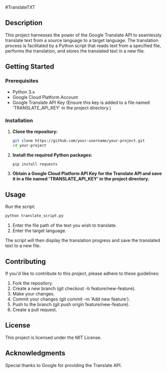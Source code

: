 #TranslateTXT


## Description

This project harnesses the power of the Google Translate API to seamlessly translate text from a source language to a target language. The translation process is facilitated by a Python script that reads text from a specified file, performs the translation, and stores the translated text in a new file.

## Getting Started

### Prerequisites

- Python 3.x
- Google Cloud Platform Account
- Google Translate API Key (Ensure this key is added to a file named 'TRANSLATE_API_KEY' in the project directory.)

### Installation

1. **Clone the repository:**

   ```bash
   git clone https://github.com/your-username/your-project.git
   cd your-project
   ```

2. **Install the required Python packages:**

   ```bash
   pip install requests
   ```

3. **Obtain a Google Cloud Platform API Key for the Translate API and save it in a file named 'TRANSLATE_API_KEY' in the project directory.**

## Usage

Run the script:

```bash
python translate_script.py
```

1. Enter the file path of the text you wish to translate.
2. Enter the target language.

The script will then display the translation progress and save the translated text to a new file.

## Contributing

If you'd like to contribute to this project, please adhere to these guidelines:

1. Fork the repository.
2. Create a new branch (git checkout -b feature/new-feature).
3. Make your changes.
4. Commit your changes (git commit -m 'Add new feature').
5. Push to the branch (git push origin feature/new-feature).
6. Create a pull request.

## License

This project is licensed under the MIT License.

## Acknowledgments

Special thanks to Google for providing the Translate API.
